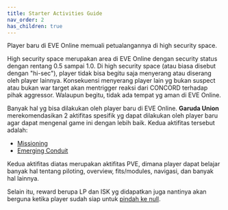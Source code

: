 ```yaml
---
title: Starter Activities Guide
nav_order: 2
has_children: true
---
```


Player baru di EVE Online memuali petualangannya di high security space.

High security space merupakan area di EVE Online dengan security status dengan rentang 0.5 sampai 1.0. Di high security space (atau biasa disebut dengan "hi-sec"), player tidak bisa begitu saja menyerang atau diserang oleh player lainnya. Konsekuensi menyerang player lain yg bukan suspect atau bukan war target akan mentrigger reaksi dari CONCORD terhadap pihak aggressor. Walaupun begitu, tidak ada tempat yg aman di EVE Online.

Banyak hal yg bisa dilakukan oleh player baru di EVE Online. **Garuda Union** merekomendasikan 2 aktifitas spesifik yg dapat dilakukan oleh player baru agar dapat mengenal game ini dengan lebih baik. Kedua aktifitas tersebut adalah:
- [Missioning](activities/missioning.html)
- [Emerging Conduit](activities/emergingconduit.html)

Kedua aktifitas diatas merupakan aktifitas PVE, dimana player dapat belajar banyak hal tentang piloting, overview, fits/modules, navigasi, dan banyak hal lainnya.

Selain itu, reward berupa LP dan ISK yg didapatkan juga nantinya akan berguna ketika player sudah siap untuk [pindah ke null](nextstepinnull/nextstepinnullsec.html).
